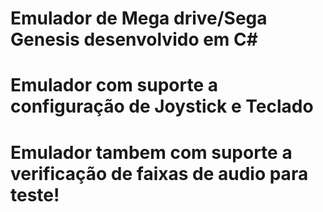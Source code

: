 # Emulador de Mega drive/Sega Genesis desenvolvido em C#
# Emulador com suporte a configuração de Joystick e Teclado
# Emulador tambem com suporte a verificação de faixas de audio para teste!
